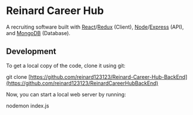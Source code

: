 # Reinard Career Hub

A recruiting software built with [React](https://reactjs.org)/[Redux](https://redux.js.org) (Client), [Node](https://nodejs.org)/[Express](https://expressjs.com) (API), and [MongoDB](https://www.mongodb.com) (Database).

## Development

To get a local copy of the code, clone it using git:

git clone [https://github.com/reinard123123/Reinard-Career-Hub-BackEnd](https://github.com/reinard123123/ReinardCareerHubBackEnd)


Now, you can start a local web server by running:

nodemon index.js
